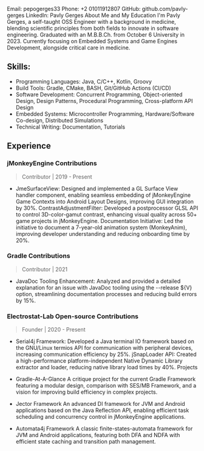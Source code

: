 Email: pepogerges33
Phone: +2 01011912807
GitHub: github.com/pavly-gerges
LinkedIn: Pavly Gerges
About Me and My Education
I'm Pavly Gerges, a self-taught OSS Engineer with a background in medicine, blending scientific principles from both fields to innovate in software engineering. Graduated with an M.B.B.Ch. from October 6 University in 2023. Currently focusing on Embedded Systems and Game Engines Development, alongside critical care in medicine.

## Skills:
* Programming Languages: Java, C/C++, Kotlin, Groovy
* Build Tools: Gradle, CMake, BASH, Git/GitHub Actions (CI/CD)
* Software Development: Concurrent Programming, Object-oriented Design, Design Patterns, Procedural Programming, Cross-platform API Design
* Embedded Systems: Microcontroller Programming, Hardware/Software Co-design, Distributed Simulations
* Technical Writing: Documentation, Tutorials

## Experience
### jMonkeyEngine Contributions
> Contributor | 2019 - Present

* JmeSurfaceView: Designed and implemented a GL Surface View handler component, enabling seamless embedding of jMonkeyEngine Game Contexts into Android Layout Designs, improving GUI integration by 30%.
ContrastAdjustmentFilter: Developed a postprocessor GLSL API to control 3D-color-gamut contrast, enhancing visual quality across 50+ game projects in jMonkeyEngine.
Documentation Initiative: Led the initiative to document a 7-year-old animation system (MonkeyAnim), improving developer understanding and reducing onboarding time by 20%.

### Gradle Contributions
> Contributor | 2021

* JavaDoc Tooling Enhancement: Analyzed and provided a detailed explanation for an issue with JavaDoc tooling using the --release ${V} option, streamlining documentation processes and reducing build errors by 15%.

### Electrostat-Lab Open-source Contributions
> Founder | 2020 - Present

* Serial4j Framework: Developed a Java terminal IO framework based on the GNU/Linux termios API for communication with peripheral devices, increasing communication efficiency by 25%.
jSnapLoader API: Created a high-performance platform-independent Native Dynamic Library extractor and loader, reducing native library load times by 40%.
Projects
* Gradle-At-A-Glance
A critique project for the current Gradle Framework featuring a modular design, comparison with SES/MB Framework, and a vision for improving build efficiency in complex projects.

* Jector Framework
An advanced DI framework for JVM and Android applications based on the Java Reflection API, enabling efficient task scheduling and concurrency control in jMonkeyEngine applications.

* Automata4j Framework
A classic finite-states-automata framework for JVM and Android applications, featuring both DFA and NDFA with efficient state caching and transition path management.
